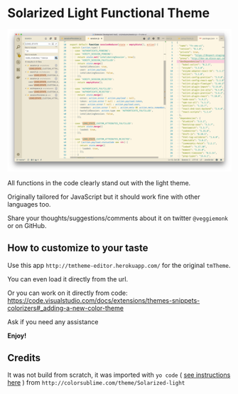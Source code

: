 # Solarized Light Functional Theme

![Screenshot](Screenshot_02.png)

All functions in the code clearly stand out with the light theme.

Originally tailored for JavaScript but it should work
fine with other languages too.

Share your thoughts/suggestions/comments about it
on twitter `@veggiemonk` or on GitHub.

## How to customize to your taste

Use this app `http://tmtheme-editor.herokuapp.com/` for the original `tmTheme`.

You can even load it directly from the url.

Or you can work on it directly from code: https://code.visualstudio.com/docs/extensions/themes-snippets-colorizers#_adding-a-new-color-theme

Ask if you need any assistance

**Enjoy!**

## Credits

It was not build from scratch,
it was imported with `yo code` ( [see instructions here](https://code.visualstudio.com/docs/tools/yocode) )
from `http://colorsublime.com/theme/Solarized-light`